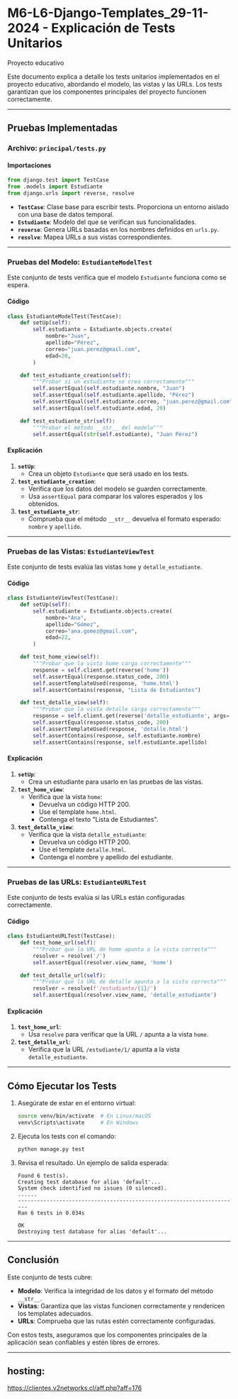 # M6-L6-Django-Templates_29-11-2024 - Explicación de Tests Unitarios
Proyecto educativo

Este documento explica a detalle los tests unitarios implementados en el proyecto educativo, abordando el modelo, las vistas y las URLs. Los tests garantizan que los componentes principales del proyecto funcionen correctamente.

---

## Pruebas Implementadas

### Archivo: `principal/tests.py`

#### Importaciones
```python
from django.test import TestCase
from .models import Estudiante
from django.urls import reverse, resolve
```
- **`TestCase`**: Clase base para escribir tests. Proporciona un entorno aislado con una base de datos temporal.
- **`Estudiante`**: Modelo del que se verifican sus funcionalidades.
- **`reverse`**: Genera URLs basadas en los nombres definidos en `urls.py`.
- **`resolve`**: Mapea URLs a sus vistas correspondientes.

---

### Pruebas del Modelo: `EstudianteModelTest`
Este conjunto de tests verifica que el modelo `Estudiante` funciona como se espera.

#### Código
```python
class EstudianteModelTest(TestCase):
    def setUp(self):
        self.estudiante = Estudiante.objects.create(
            nombre="Juan",
            apellido="Pérez",
            correo="juan.perez@gmail.com",
            edad=20,
        )

    def test_estudiante_creation(self):
        """Probar si un estudiante se crea correctamente"""
        self.assertEqual(self.estudiante.nombre, "Juan")
        self.assertEqual(self.estudiante.apellido, "Pérez")
        self.assertEqual(self.estudiante.correo, "juan.perez@gmail.com")
        self.assertEqual(self.estudiante.edad, 20)

    def test_estudiante_str(self):
        """Probar el método __str__ del modelo"""
        self.assertEqual(str(self.estudiante), "Juan Pérez")
```

#### Explicación
1. **`setUp`**:
   - Crea un objeto `Estudiante` que será usado en los tests.
2. **`test_estudiante_creation`**:
   - Verifica que los datos del modelo se guarden correctamente.
   - Usa `assertEqual` para comparar los valores esperados y los obtenidos.
3. **`test_estudiante_str`**:
   - Comprueba que el método `__str__` devuelva el formato esperado: `nombre` y `apellido`.

---

### Pruebas de las Vistas: `EstudianteViewTest`
Este conjunto de tests evalúa las vistas `home` y `detalle_estudiante`.

#### Código
```python
class EstudianteViewTest(TestCase):
    def setUp(self):
        self.estudiante = Estudiante.objects.create(
            nombre="Ana",
            apellido="Gómez",
            correo="ana.gomez@gmail.com",
            edad=22,
        )

    def test_home_view(self):
        """Probar que la vista home carga correctamente"""
        response = self.client.get(reverse('home'))
        self.assertEqual(response.status_code, 200)
        self.assertTemplateUsed(response, 'home.html')
        self.assertContains(response, "Lista de Estudiantes")

    def test_detalle_view(self):
        """Probar que la vista detalle carga correctamente"""
        response = self.client.get(reverse('detalle_estudiante', args=[self.estudiante.id]))
        self.assertEqual(response.status_code, 200)
        self.assertTemplateUsed(response, 'detalle.html')
        self.assertContains(response, self.estudiante.nombre)
        self.assertContains(response, self.estudiante.apellido)
```

#### Explicación
1. **`setUp`**:
   - Crea un estudiante para usarlo en las pruebas de las vistas.
2. **`test_home_view`**:
   - Verifica que la vista `home`:
     - Devuelva un código HTTP 200.
     - Use el template `home.html`.
     - Contenga el texto "Lista de Estudiantes".
3. **`test_detalle_view`**:
   - Verifica que la vista `detalle_estudiante`:
     - Devuelva un código HTTP 200.
     - Use el template `detalle.html`.
     - Contenga el nombre y apellido del estudiante.

---

### Pruebas de las URLs: `EstudianteURLTest`
Este conjunto de tests evalúa si las URLs están configuradas correctamente.

#### Código
```python
class EstudianteURLTest(TestCase):
    def test_home_url(self):
        """Probar que la URL de home apunta a la vista correcta"""
        resolver = resolve('/')
        self.assertEqual(resolver.view_name, 'home')

    def test_detalle_url(self):
        """Probar que la URL de detalle apunta a la vista correcta"""
        resolver = resolve(f'/estudiante/{1}/')
        self.assertEqual(resolver.view_name, 'detalle_estudiante')
```

#### Explicación
1. **`test_home_url`**:
   - Usa `resolve` para verificar que la URL `/` apunta a la vista `home`.
2. **`test_detalle_url`**:
   - Verifica que la URL `/estudiante/1/` apunta a la vista `detalle_estudiante`.

---

## Cómo Ejecutar los Tests

1. Asegúrate de estar en el entorno virtual:
   ```bash
   source venv/bin/activate  # En Linux/macOS
   venv\Scripts\activate     # En Windows
   ```

2. Ejecuta los tests con el comando:
   ```bash
   python manage.py test
   ```

3. Revisa el resultado. Un ejemplo de salida esperada:
   ```
   Found 6 test(s).
   Creating test database for alias 'default'...
   System check identified no issues (0 silenced).
   ......
   ----------------------------------------------------------------------
   Ran 6 tests in 0.034s

   OK
   Destroying test database for alias 'default'...
   ```

---

## Conclusión

Este conjunto de tests cubre:
- **Modelo**: Verifica la integridad de los datos y el formato del método `__str__`.
- **Vistas**: Garantiza que las vistas funcionen correctamente y rendericen los templates adecuados.
- **URLs**: Comprueba que las rutas estén correctamente configuradas.

Con estos tests, aseguramos que los componentes principales de la aplicación sean confiables y estén libres de errores.

---

## hosting:

https://clientes.v2networks.cl/aff.php?aff=176